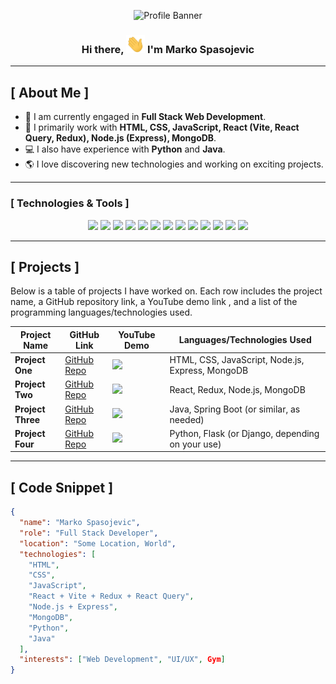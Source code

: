 

<div align="center">

![Profile Banner](https://i.redd.it/n8agw6z2smyb1.gif)

### Hi there, <img src="https://raw.githubusercontent.com/ABSphreak/ABSphreak/master/gifs/Hi.gif" width="30px" /> I'm Marko Spasojevic

</div>

---

## [ About Me ]

- 🌱 I am currently engaged in **Full Stack Web Development**.
- 🔭 I primarily work with **HTML, CSS, JavaScript, React (Vite, React Query, Redux), Node.js (Express), MongoDB**.
- 💻 I also have experience with **Python** and **Java**.
- 🌎 I love discovering new technologies and working on exciting projects.

---

### [ Technologies & Tools ]

<div align="center">
  
  <!-- Example badges; customize as desired -->
  <img src="https://img.shields.io/badge/-HTML5-E34F26?style=flat&logo=html5&logoColor=white" />
  <img src="https://img.shields.io/badge/-CSS3-1572B6?style=flat&logo=css3&logoColor=white" />
  <img src="https://img.shields.io/badge/-JavaScript-F7DF1E?style=flat&logo=javascript&logoColor=black" />
  <img src="https://img.shields.io/badge/-React-61DAFB?style=flat&logo=react&logoColor=black" />
  <img src="https://img.shields.io/badge/-Vite-646CFF?style=flat&logo=vite&logoColor=white" />
  <img src="https://img.shields.io/badge/-React%20Query-FF4154?style=flat&logo=reactquery&logoColor=white" />
  <img src="https://img.shields.io/badge/-Redux-764ABC?style=flat&logo=redux&logoColor=white" />
  <img src="https://img.shields.io/badge/-Node.js-339933?style=flat&logo=node.js&logoColor=white" />
  <img src="https://img.shields.io/badge/-Express-000000?style=flat&logo=express&logoColor=white" />
  <img src="https://img.shields.io/badge/-MongoDB-47A248?style=flat&logo=mongodb&logoColor=white" />
  <img src="https://img.shields.io/badge/-Python-3776AB?style=flat&logo=python&logoColor=white" />
  <img src="https://img.shields.io/badge/-Java-007396?style=flat&logo=java&logoColor=white" />
  <img src="https://img.shields.io/badge/-TailwindCSS-38B2AC?style=flat&logo=tailwindcss&logoColor=white" />

</div>

---

## [ Projects ]

Below is a table of projects I have worked on. Each row includes the project name, a GitHub repository link, a YouTube demo link , and a list of the programming languages/technologies used.

| **Project Name**   | **GitHub Link**                                             | **YouTube Demo**                                                                | **Languages/Technologies Used**                     |
|--------------------|-------------------------------------------------------------|---------------------------------------------------------------------------------|-------------------------------------------------------|
| **Project One**    | [GitHub Repo](https://github.com/username/project-one)      | [<img src="https://img.shields.io/badge/-YouTube-red?style=flat&logo=youtube&logoColor=white" height="20">](https://youtu.be/example1) | HTML, CSS, JavaScript, Node.js, Express, MongoDB      |
| **Project Two**    | [GitHub Repo](https://github.com/username/project-two)      | [<img src="https://img.shields.io/badge/-YouTube-red?style=flat&logo=youtube&logoColor=white" height="20">](https://youtu.be/example2) | React, Redux, Node.js, MongoDB                        |
| **Project Three**  | [GitHub Repo](https://github.com/username/project-three)    | [<img src="https://img.shields.io/badge/-YouTube-red?style=flat&logo=youtube&logoColor=white" height="20">](https://youtu.be/example3) | Java, Spring Boot (or similar, as needed)            |
| **Project Four**   | [GitHub Repo](https://github.com/username/project-four)     | [<img src="https://img.shields.io/badge/-YouTube-red?style=flat&logo=youtube&logoColor=white" height="20">](https://youtu.be/example4) | Python, Flask (or Django, depending on your use)      |



---

## [ Code Snippet ]

```json
{
  "name": "Marko Spasojevic",
  "role": "Full Stack Developer",
  "location": "Some Location, World",
  "technologies": [
    "HTML", 
    "CSS", 
    "JavaScript", 
    "React + Vite + Redux + React Query", 
    "Node.js + Express", 
    "MongoDB", 
    "Python", 
    "Java"
  ],
  "interests": ["Web Development", "UI/UX", Gym]
}
